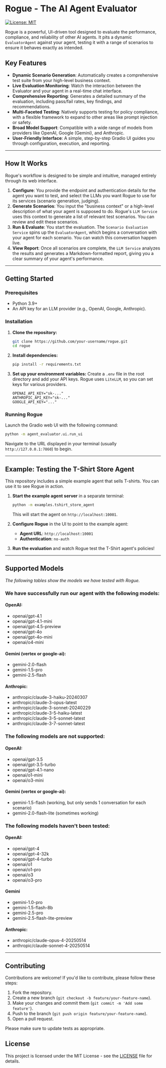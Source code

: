 # Rogue - The AI Agent Evaluator

[![License: MIT](https://img.shields.io/badge/License-MIT-yellow.svg)](https://opensource.org/licenses/MIT)

Rogue is a powerful, UI-driven tool designed to evaluate the performance, compliance, and reliability of other AI agents. It pits a dynamic `EvaluatorAgent` against your agent, testing it with a range of scenarios to ensure it behaves exactly as intended.

## Key Features

- **Dynamic Scenario Generation**: Automatically creates a comprehensive test suite from your high-level business context.
- **Live Evaluation Monitoring**: Watch the interaction between the Evaluator and your agent in a real-time chat interface.
- **Comprehensive Reporting**: Generates a detailed summary of the evaluation, including pass/fail rates, key findings, and recommendations.
- **Multi-Faceted Testing**: Natively supports testing for policy compliance, with a flexible framework to expand to other areas like prompt injection or safety.
- **Broad Model Support**: Compatible with a wide range of models from providers like OpenAI, Google (Gemini), and Anthropic.
- **User-Friendly Interface**: A simple, step-by-step Gradio UI guides you through configuration, execution, and reporting.

---

## How It Works

Rogue's workflow is designed to be simple and intuitive, managed entirely through its web interface.

1.  **Configure**: You provide the endpoint and authentication details for the agent you want to test, and select the LLMs you want Rogue to use for its services (scenario generation, judging).
2.  **Generate Scenarios**: You input the "business context" or a high-level description of what your agent is supposed to do. Rogue's `LLM Service` uses this context to generate a list of relevant test scenarios. You can review and edit these scenarios.
3.  **Run & Evaluate**: You start the evaluation. The `Scenario Evaluation Service` spins up the `EvaluatorAgent`, which begins a conversation with your agent for each scenario. You can watch this conversation happen live.
4.  **View Report**: Once all scenarios are complete, the `LLM Service` analyzes the results and generates a Markdown-formatted report, giving you a clear summary of your agent's performance.

---

## Getting Started

### Prerequisites

- Python 3.9+
- An API key for an LLM provider (e.g., OpenAI, Google, Anthropic).

### Installation

1.  **Clone the repository:**

    ```bash
    git clone https://github.com/your-username/rogue.git
    cd rogue
    ```

2.  **Install dependencies:**

    ```bash
    pip install -r requirements.txt
    ```

3.  **Set up your environment variables:**
    Create a `.env` file in the root directory and add your API keys. Rogue uses `LiteLLM`, so you can set keys for various providers.
    ```env
    OPENAI_API_KEY="sk-..."
    ANTHROPIC_API_KEY="sk-..."
    GOOGLE_API_KEY="..."
    ```

### Running Rogue

Launch the Gradio web UI with the following command:

```bash
python -m agent_evaluator.ui.run_ui
```

Navigate to the URL displayed in your terminal (usually `http://127.0.0.1:7860`) to begin.

---

## Example: Testing the T-Shirt Store Agent

This repository includes a simple example agent that sells T-shirts. You can use it to see Rogue in action.

1.  **Start the example agent server** in a separate terminal:

    ```bash
    python -m examples.tshirt_store_agent
    ```

    This will start the agent on `http://localhost:10001`.

2.  **Configure Rogue** in the UI to point to the example agent:

    - **Agent URL**: `http://localhost:10001`
    - **Authentication**: `no-auth`

3.  **Run the evaluation** and watch Rogue test the T-Shirt agent's policies!

---

## Supported Models

_The following tables show the models we have tested with Rogue._

### We have successfully run our agent with the following models:

#### OpenAI:

- openai/gpt-4.1
- openai/gpt-4.1-mini
- openai/gpt-4.5-preview
- openai/gpt-4o
- openai/gpt-4o-mini
- openai/o4-mini

#### Gemini (vertex or google-ai):

- gemini-2.0-flash
- gemini-1.5-pro
- gemini-2.5-flash

#### Anthropic:

- anthropic/claude-3-haiku-20240307
- anthropic/claude-3-opus-latest
- anthropic/claude-3-sonnet-20240229
- anthropic/claude-3-5-haiku-latest
- anthropic/claude-3-5-sonnet-latest
- anthropic/claude-3-7-sonnet-latest

### The following models are not supported:

#### OpenAI:

- openai/gpt-3.5
- openai/gpt-3.5-turbo
- openai/gpt-4.1-nano
- openai/o1-mini
- openai/o3-mini

#### Gemini (vertex or google-ai):

- gemini-1.5-flash (working, but only sends 1 conversation for each scenario)
- gemini-2.0-flash-lite (sometimes working)

### The following models haven't been tested:

#### OpenAI:

- openai/gpt-4
- openai/gpt-4-32k
- openai/gpt-4-turbo
- openai/o1
- openai/o1-pro
- openai/o3
- openai/o3-pro

#### Gemini

- gemini-1.0-pro
- gemini-1.5-flash-8b
- gemini-2.5-pro
- gemini-2.5-flash-lite-preview

#### Anthropic:

- anthropic/claude-opus-4-20250514
- anthropic/claude-sonnet-4-20250514

---

## Contributing

Contributions are welcome! If you'd like to contribute, please follow these steps:

1.  Fork the repository.
2.  Create a new branch (`git checkout -b feature/your-feature-name`).
3.  Make your changes and commit them (`git commit -m 'Add some feature'`).
4.  Push to the branch (`git push origin feature/your-feature-name`).
5.  Open a pull request.

Please make sure to update tests as appropriate.

## License

This project is licensed under the MIT License - see the [LICENSE](LICENSE) file for details.
